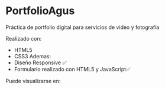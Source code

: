 # PortfolioAgus
Práctica de portfolio digital para servicios de video y fotografía

Realizado con:
- HTML5
- CSS3 
Ademas:
- Diseño Responsive ✅
- Formulario realizado con HTML5 y JavaScript✅

Puede visualizarse en:
